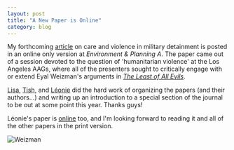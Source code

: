 ```yaml
---
layout: post
title: "A New Paper is Online"
category: blog
---
```


My forthcoming [article](http://www.envplan.com/abstract.cgi?id=a140104p) on care and violence in military detainment is posted in an online only version at *Environment & Planning A*. The paper came out of a session devoted to the question of 'humanitarian violence' at the Los Angeles AAGs, where all of the presenters sought to critically engage with or extend Eyal Weizman's arguments in [*The Least of All Evils*](http://www.versobooks.com/books/532-the-least-of-all-possible-evils).

[Lisa](https://geography.osu.edu/people/bhungalia.1), [Tish](http://geography.dartmouth.edu/people/patricia-lopez), and [Léonie](http://www.mmg.mpg.de/departments/socio-cultural-diversity/scientific-staff/dr-leonie-newhouse/) did the hard work of organizing the papers (and their authors...) and writing up an introduction to a special section of the journal to be out at some point this year. Thanks guys!

Léonie's paper is [online](http://www.envplan.com/abstract.cgi?id=a140106p) too, and I'm looking forward to reading it and all of the other papers in the print version.

![Weizman](http://versobooks-prod.s3.amazonaws.com/images/000001/656/9781844676477_Least_of_All_Possible_Evils-max_221-df00c1af7a28aa0a1ff0c94726a7a0e8.jpg)
